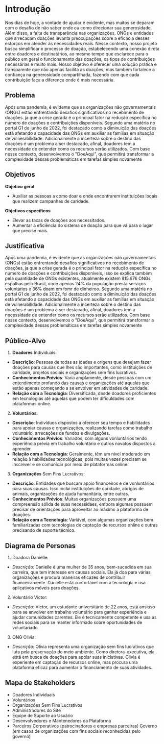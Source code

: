 # Introdução

Nos dias de hoje, a vontade de ajudar é evidente, mas muitos se deparam com o desafio de não saber onde ou como direcionar sua generosidade. Além disso, a falta de transparência nas organizações, ONGs e entidades que arrecadam doações levanta preocupações sobre a eficácia desses esforços em atender às necessidades reais. Nesse contexto, nosso projeto busca simplificar o processo de doação, estabelecendo uma conexão direta entre doadores e destinatários, ao mesmo tempo que esclarece para o público em geral o funcionamento das doações, os tipos de contribuições necessárias e muito mais. Nosso objetivo é oferecer uma solução prática e transparente que não apenas facilita as doações, mas também fortalece a confiança na generosidade compartilhada, fazendo com que cada contribuição faça a diferença onde é mais necessária.

## Problema

Após uma pandemia, é evidente que as organizações não governamentais (ONGs) estão enfrentando desafios significativos no recebimento de doações.
ja que a crise gerada é o principal fator na redução específica no número de doações e contribuições disponíveis.
Segundo uma matéria no portal G1 de junho de 2022, foi destacado como a diminuição das doações está afetando a capacidade das ONGs em auxiliar as famílias em situação de vulnerabilidade.
Adicionalmente a incerteza sobre o destino das doações é um problema a ser destacado, afinal, doadores tem a necessidade de entender como os recursos serão utilizados.
Com base nesse contexto, desenvolvemos o "DoeAqui", que permitirá transformar a complexidade dessas problemáticas em tarefas simples novamente


## Objetivos

**Objetivo geral**
- Auxiliar as pessoas a como doar e onde encontrarem instituições locais que realizem campanhas de caridade.

**Objetivos específicos**
- Elevar as taxas de doações aos necessitados.
- Aumentar a eficiência do sistema de doação para que vá para o lugar que precise mais.

## Justificativa

Após uma pandemia, é evidente que as organizações não governamentais (ONGs) estão enfrentando desafios significativos no recebimento de doações, 
ja que a crise gerada é o principal fator na redução específica no número de doações e contribuições disponíveis, isso se explica também pela quantidade de ONGs existentes,
atualmente existem 815.676 ONGs espalhas pelo Brasil, onde apenas 24% da população presta serviços voluntários e 36% doam em fomr de dinheiroo.
Segundo uma matéria no portal G1 de junho de 2022, foi destacado como a diminuição das doações está afetando a capacidade das ONGs em auxiliar as famílias em situação de vulnerabilidade.
Adicionalmente a incerteza sobre o destino das doações é um problema a ser destacado, afinal, doadores tem a necessidade de entender como os recursos serão utilizados.
Com base nesse contexto, desenvolvemos o "DoeAqui", que permitirá transformar a complexidade dessas problemáticas em tarefas simples novamente


## Público-Alvo

1. **Doadores** Individuais: 
- **Descrição**: Pessoas de todas as idades e origens que desejam fazer doações para causas que lhes são importantes, como instituições de caridade, projetos sociais e organizações sem fins lucrativos.
- **Conhecimentos Prévios**: Varia amplamente, desde pessoas com um entendimento profundo das causas e organizações até aquelas que estão apenas começando a se envolver em atividades de caridade.
- **Relação com a Tecnologia**: Diversificada, desde doadores proficientes em tecnologias até aquelas que podem ter dificuldades com plataformas online.

2. **Voluntários**: 
- **Descrição**: Indivíduos dispostos a oferecer seu tempo e habilidades para apoiar causas e organizações, realizando tarefas como trabalho voluntário, arrecações de fundos e divulgações.
- **Conhecimentos Prévios**: Variados, com alguns vonluntários tendo experiência prévia em trabalho voluntário e outros novatos dispostos a aprender.
- **Relação com a Tecnologia**: Geralmente, têm um nível moderado em relação à habilidades tecnológicas, pois muitas vezes precisam se inscrever e se comunicar por meio de plataformas online.

3. **Organizações** Sem Fins Lucrativos:
- **Descrição**: Entidades que buscam apoio financeiros e de vonluntários para suas causas. Isso inclui instituições de caridade, abrigos de animais, organizações de ajuda humanitária, entre outras. 
- **Conhecimentos Prévios**: Muitas organizações possuem uma compreensão sólida de suas necessidaes, embora algumas possuem precisar de orientações para aproveitar ao máximo a plataforma de doações.
- **Relação com a Tecnologia**: Variável, com algumas organizações bem familiarizadas com tecnologias de captação de recursos online e outras precisando de suporte técnico.

## Diagrama de Personas 
1. Doadora Danielle:
- *Descrição*: Danielle é uma mulher de 35 anos, bem-sucedida em sua carreira, que tem interesse em causas sociais. Ela já doa para várias organizações e procura maneiras eficazes de contribuir financeiramente. Danielle está confortável com a tecnologia e usa aplicativos móveis para doações.

2. Voluntário Victor:
- *Descrição*: Victor, um estudante universitário de 22 anos, está ansioso para se envolver em trabalho voluntário para ganhar experiência e ajudar comunidades carentes. Ele é tecnicamente competente e usa as redes sociais para se manter informado sobre oportunidades de voluntariado.

3. ONG Olivia: 
- *Descrição*: Olivia representa uma organização sem fins lucrativos que luta pela preservação do meio ambiente. Como diretora-executiva, ela está em busca de doações para apoiar suas iniciativas. Olivia é experiente em captação de recursos online, mas procura uma plataforma eficaz para aumentar o financiamento de suas atividades.

## Mapa de Stakeholders
- Doadores Individuais
- Voluntários
- Organizações Sem Fins Lucrativos
- Administradores do Site
- Equipe de Suporte ao Usuário
- Desenvolvedores e Mantenedores da Plataforma
- Parceiros Corporativos (patrocinadores e empresas parceiras) Governo (em casos de organizações com fins sociais reconhecidas pelo governo)

